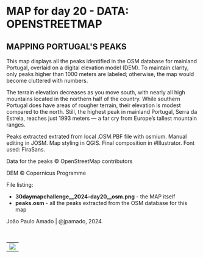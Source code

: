<h1>MAP for day 20 - DATA: OPENSTREETMAP</h1>
<h2>MAPPING PORTUGAL'S PEAKS</h2>
<p>This map displays all the peaks identified in the OSM database for mainland Portugal, overlaid on a digital elevation model (DEM). To maintain clarity, only peaks higher than 1000 meters are labeled; otherwise, the map would become cluttered with numbers.</p>
<p>The terrain elevation decreases as you move south, with nearly all high mountains located in the northern half of the country. While southern Portugal does have areas of rougher terrain, their elevation is modest compared to the north. Still, the highest peak in mainland Portugal, Serra da Estrela, reaches just 1993 meters — a far cry from Europe’s tallest mountain ranges.</p>
<p>Peaks extracted extrated from local .OSM.PBF file with osmium. Manual editing in JOSM. Map styling in QGIS. Final composition 
in #Illustrator. Font used: FiraSans.</p> 
<p>Data for the peaks © OpenStreetMap contributors</p>
<p>DEM © Copernicus Programme</p>
<p>File listing:</p>
<ul>
  <li><b>30daymapchallenge__2024-day20__osm.png</b> - the MAP itself</li>
  <li><b>peaks.osm</b> - all the peaks extracted from the OSM database for this map</li>
</ul>
<p>João Paulo Amado | @jpamado, 2024.</p>
<p>&nbsp;</p>
<table>
<tr>
<td style="border:thin #000">
<img src="30daymapchallenge__2024-day20__osm.png" width=auto>
</td>
</tr>
</table>
